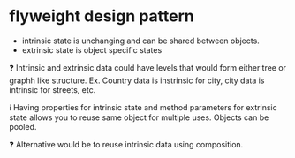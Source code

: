 # flyweight design pattern

 - intrinsic state is unchanging and can be shared between objects.
 - extrinsic state is object specific states


:question: Intrinsic and extrinsic data could have levels that would form either tree or graphh like structure. Ex. Country data is instrinsic for city, city data is intrinsic for streets, etc.

:information_source: Having properties for intrinsic state and method parameters for extrinsic state allows you to reuse same object for multiple uses. Objects can be pooled.

:question: Alternative would be to reuse intrinsic data using composition.
